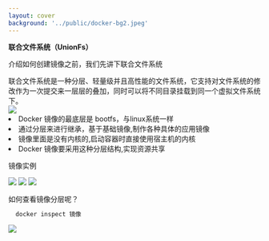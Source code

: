 ```yaml
---
layout: cover
background: '../public/docker-bg2.jpeg'
---
```


**联合文件系统（UnionFs）**

<gradien-text class="text-sm text-yellow">介绍如何创建镜像之前，我们先讲下联合文件系统</gradien-text>

<space class="text-xs my-2">
联合文件系统是一种分层、轻量级并且高性能的文件系统，它支持对文件系统的修改作为一次提交来一层层的叠加，同时可以将不同目录挂载到同一个虚拟文件系统下。
</space>

<div class="font-bold flex gap-2">
  <Image class="w-30" src="../public/docker 文件分层.webp" />
  <div class="text-xs">
    <li>Docker 镜像的最底层是 bootfs，与linux系统一样</li>
    <li>通过分层来进行继承，基于基础镜像,制作各种具体的应用镜像</li>
    <li>镜像里面是没有内核的,启动容器时直接使用宿主机的内核</li>
    <li>Docker 镜像要采用这种分层结构,实现资源共享</li>
  </div>
</div>

<div class="h-1 w-220 border-dashed border-1 my-1" ></div>

<div class="flex gap-12">
  <div>
    <p class="text-xs">镜像实例</p>
    <carousel arrow draggable class="w-80">
      <Image class="w-100 rounded" src="../public/docker命令实战/文件分层/镜像分层下载.png" />
      <Image class="w-100 rounded" src="../public/docker命令实战/文件分层/镜像分层下载的好处.png" />
      <Image class="w-100 rounded" src="../public/docker命令实战/文件分层/镜像删除.png" />
    </carousel>
  </div>

  <div>
  
  <p class="text-xs">如何查看镜像分层呢？</p>
  
  ```sh
    docker inspect 镜像
  ```
  <Image class="w-100 rounded" src="../public/docker命令实战/文件分层/查看镜像分层信息.png" />

  </div>

</div>
